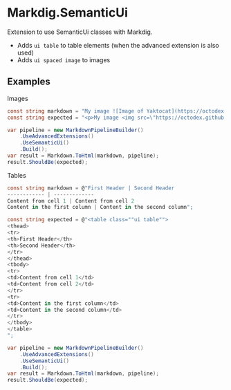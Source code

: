 # Markdig.SemanticUi

Extension to use SemanticUi classes with Markdig.

* Adds `ui table` to table elements (when the advanced extension is also used)
* Adds `ui spaced image` to images

## Examples

Images

``` csharp
const string markdown = "My image ![Image of Yaktocat](https://octodex.github.com/images/yaktocat.png)";
const string expected = "<p>My image <img src=\"https://octodex.github.com/images/yaktocat.png\" class=\"ui spaced image\" alt=\"Image of Yaktocat\" /></p>\n";

var pipeline = new MarkdownPipelineBuilder()
    .UseAdvancedExtensions()
    .UseSemanticUi()
    .Build();
var result = Markdown.ToHtml(markdown, pipeline);
result.ShouldBe(expected);
```

Tables

``` csharp
const string markdown = @"First Header | Second Header
------------ | -------------
Content from cell 1 | Content from cell 2
Content in the first column | Content in the second column";

const string expected = @"<table class=""ui table"">
<thead>
<tr>
<th>First Header</th>
<th>Second Header</th>
</tr>
</thead>
<tbody>
<tr>
<td>Content from cell 1</td>
<td>Content from cell 2</td>
</tr>
<tr>
<td>Content in the first column</td>
<td>Content in the second column</td>
</tr>
</tbody>
</table>
";

var pipeline = new MarkdownPipelineBuilder()
    .UseAdvancedExtensions()
    .UseSemanticUi()
    .Build();
var result = Markdown.ToHtml(markdown, pipeline);
result.ShouldBe(expected);
```
